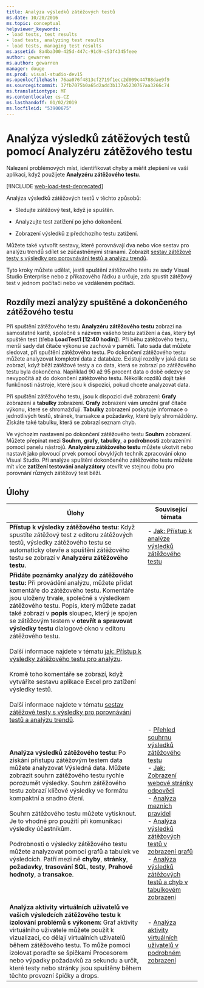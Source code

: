 ```yaml
---
title: Analýza výsledků zátěžových testů
ms.date: 10/20/2016
ms.topic: conceptual
helpviewer_keywords:
- load tests, test results
- load tests, analyzing test results
- load tests, managing test results
ms.assetid: 8a4ba300-425d-447c-91d9-c53f4345feee
author: gewarren
ms.author: gewarren
manager: douge
ms.prod: visual-studio-dev15
ms.openlocfilehash: 76aa076f4813cf2719f1ecc2d009c44788dae9f9
ms.sourcegitcommit: 37fb7075b0a65d2add3b137a5230767aa3266c74
ms.translationtype: MT
ms.contentlocale: cs-CZ
ms.lasthandoff: 01/02/2019
ms.locfileid: "53900675"
---
```

# <a name="analyze-load-test-results-using-the-load-test-analyzer"></a>Analýza výsledků zátěžových testů pomocí Analyzéru zátěžového testu

Nalezení problémových míst, identifikovat chyby a měřit zlepšení ve vaší aplikaci, když použijete **Analyzéru zátěžového testu**.

[!INCLUDE [web-load-test-deprecated](includes/web-load-test-deprecated.md)]

Analýza výsledků zátěžových testů v těchto způsobů:

-   Sledujte zátěžový test, když je spuštěn.

-   Analyzujte test zatížení po jeho dokončení.

-   Zobrazení výsledků z předchozího testu zatížení.

Můžete také vytvořit sestavy, které porovnávají dva nebo více sestav pro analýzu trendů sdílet se zúčastněnými stranami. Zobrazit [sestav zátěžové testy s výsledky pro porovnávání testů a analýzu trendů](../test/compare-load-test-results.md).

Tyto kroky můžete udělat, jestli spuštění zátěžového testu ze sady Visual Studio Enterprise nebo z příkazového řádku a určuje, zda spustit zátěžový test v jednom počítači nebo ve vzdáleném počítači.

## <a name="differences-between-analyzing-a-running-and-a-completed-load-test"></a>Rozdíly mezi analýzy spuštěné a dokončeného zátěžového testu

 Při spuštění zátěžového testu **Analyzéru zátěžového testu** zobrazí na samostatné kartě, společně s názvem vašeho testu zatížení a čas, který byl spuštěn test (třeba **LoadTest1 [12:40 hodin]**). Při běhu zátěžového testu, menší sady dat čítače výkonu se zachová v paměti. Tato sada dat můžete sledovat, při spuštění zátěžového testu. Po dokončení zátěžového testu můžete analyzovat kompletní data z databáze. Existují rozdíly v jaká data se zobrazí, když běží zátěžové testy a co data, která se zobrazí po zátěžového testu byla dokončena. Například 90 až 95 procent data o době odezvy se nevypočítá až do dokončení zátěžového testu. Několik rozdílů dojít také funkčnosti nástroje, které jsou k dispozici, pokud chcete analyzovat data.

 Při spuštění zátěžového testu, jsou k dispozici dvě zobrazení: **Grafy** zobrazení a **tabulky** zobrazení. **Grafy** zobrazení vám umožní graf čítače výkonu, které se shromažďují. **Tabulky** zobrazení poskytuje informace o jednotlivých testů, stránek, transakce a požadavky, které byly shromážděny. Získáte také tabulku, která se zobrazí seznam chyb.

 Ve výchozím nastavení po dokončení zátěžového testu **Souhrn** zobrazení. Můžete přepínat mezi **Souhrn**, **grafy**, **tabulky**, a **podrobnosti** zobrazeními pomocí panelu nástrojů. **Analyzéru zátěžového testu** můžete ukotvit nebo nastavit jako plovoucí prvek pomocí obvyklých technik zpracování okno Visual Studio. Při analýze spuštění dokončeného zátěžového testu můžete mít více **zatížení testování analyzátory** otevřít ve stejnou dobu pro porovnání různých zátěžový test běží.

## <a name="tasks"></a>Úlohy

|Úlohy|Související témata|
|-|-|
|**Přístup k výsledky zátěžového testu:** Když spustíte zátěžový test z editoru zátěžových testů, výsledky zátěžového testu se automaticky otevře a spuštění zátěžového testu se zobrazí v **Analyzéru zátěžového testu**.|-   [Jak: Přístup k analýze výsledků zátěžového testu](../test/how-to-access-load-test-results-for-analysis.md)|
|**Přidáte poznámky analýzy do zátěžového testu:** Při provádění analýzu, můžete přidat komentáře do zátěžového testu. Komentáře jsou uloženy trvale, společně s výsledkem zátěžového testu. Popis, který můžete zadat také zobrazí v **popis** sloupec, který je spojen se zátěžovým testem v **otevřít a spravovat výsledky testu** dialogové okno v editoru zátěžového testu.<br /><br /> Další informace najdete v tématu [jak: Přístup k výsledky zátěžového testu pro analýzu](../test/how-to-access-load-test-results-for-analysis.md).<br /><br /> Kromě toho komentáře se zobrazí, když vytváříte sestavu aplikace Excel pro zatížení výsledky testů.<br /><br /> Další informace najdete v tématu [sestav zátěžové testy s výsledky pro porovnávání testů a analýzu trendů](../test/compare-load-test-results.md).||
|**Analýza výsledků zátěžového testu:** Po získání přístupu zátěžovým testem data můžete analyzovat Výsledná data. Můžete zobrazit souhrn zátěžového testu rychle porozumět výsledky. Souhrn zátěžového testu zobrazí klíčové výsledky ve formátu kompaktní a snadno čtení.<br /><br /> Souhrn zátěžového testu můžete vytisknout. Je to vhodné pro použití při komunikaci výsledky účastníkům.<br /><br /> Podrobnosti o výsledky zátěžového testu můžete analyzovat pomocí grafů a tabulek ve výsledcích. Patří mezi ně **chyby**, **stránky**, **požadavky**, **trasování SQL**, **testy**,  **Prahové hodnoty**, a **transakce**.|-   [Přehled souhrnu výsledků zátěžového testu](../test/load-test-results-summary-overview.md)<br />-   [Jak: Zobrazení webové stránky odpovědi](../test/how-to-view-web-page-response-time-in-a-load-test.md)<br />-   [Analýza mezních pravidel](../test/analyze-threshold-rule-violations-in-load-tests.md)<br />-   [Analýza výsledků zátěžových testů v zobrazení grafů](../test/analyze-load-test-results-in-the-graphs-view.md)<br />-   [Analýza výsledků zátěžových testů a chyb v tabulkovém zobrazení](../test/analyze-load-test-results-and-errors-in-the-tables-view.md)|
|**Analýza aktivity virtuálních uživatelů ve vašich výsledcích zátěžového testu k izolování problémů s výkonem:** Graf aktivity virtuálního uživatele můžete použít k vizualizaci, co dělají virtuálních uživatelů během zátěžového testu. To může pomoci izolovat poraďte se špičkami Procesorem nebo výpadky požadavků za sekundu a určit, které testy nebo stránky jsou spuštěny během těchto provozní špičky a drops.|-   [Analýza aktivity virtuálních uživatelů v podrobném zobrazení](../test/analyze-load-test-virtual-user-activity-in-the-details-view.md)|